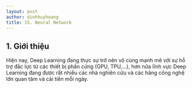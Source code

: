 ```yaml
---
layout: post
author: dinhhuyhoang
title: 15. Neural Network
---
```


## 1. Giới thiệu

Hiện nay, Deep Learning đang thực sự trở nên vô cùng mạnh mẽ với sự hỗ trợ đắc lực từ các thiết bị phần cứng (GPU, TPU,...), hơn nữa lĩnh vực Deep Learning đang được rất nhiều các nhà nghiên cứu và các hãng công nghệ lớn quan tâm và cải tiến mỗi ngày. 